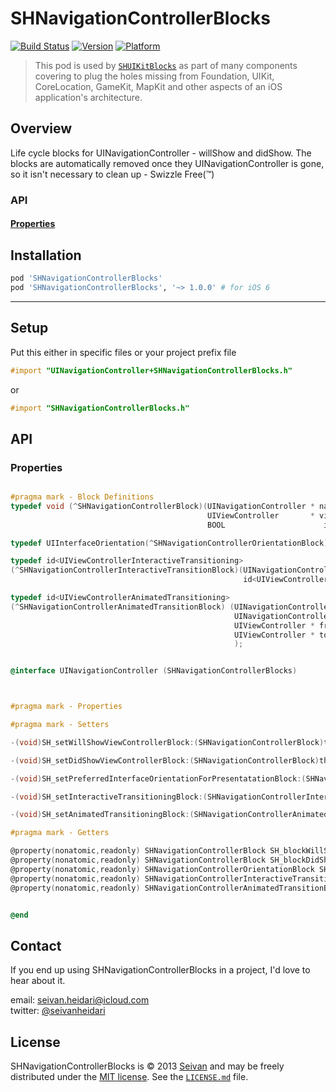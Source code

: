 SHNavigationControllerBlocks
==========
[![Build Status](https://travis-ci.org/seivan/SHNavigationControllerBlocks.png?branch=master)](https://travis-ci.org/seivan/SHNavigationControllerBlocks)
[![Version](https://cocoapod-badges.herokuapp.com/v/SHNavigationControllerBlocks/badge.png)](http://cocoadocs.org/docsets/SHNavigationControllerBlocks)
[![Platform](https://cocoapod-badges.herokuapp.com/p/SHNavigationControllerBlocks/badge.png)](http://cocoadocs.org/docsets/SHNavigationControllerBlocks)

> This pod is used by [`SHUIKitBlocks`](https://github.com/seivan/SHUIKitBlocks) as part of many components covering to plug the holes missing from Foundation, UIKit, CoreLocation, GameKit, MapKit and other aspects of an iOS application's architecture.

Overview
--------
Life cycle blocks for UINavigationController - willShow and didShow. 
The blocks are automatically removed once they UINavigationController is gone, so it isn't necessary to clean up - Swizzle Free(™)

### API

#### [Properties](https://github.com/seivan/SHNavigationControllerBlocks#properties-1)


Installation
------------

```ruby
pod 'SHNavigationControllerBlocks' 
pod 'SHNavigationControllerBlocks', '~> 1.0.0' # for iOS 6
```

***

Setup
-----

Put this either in specific files or your project prefix file

```objective-c
#import "UINavigationController+SHNavigationControllerBlocks.h"
```
or
```objective-c
#import "SHNavigationControllerBlocks.h"
```

API
-----

### Properties

```objective-c

#pragma mark - Block Definitions
typedef void (^SHNavigationControllerBlock)(UINavigationController * navigationController,
                                            UIViewController       * viewController,
                                            BOOL                      isAnimated);

typedef UIInterfaceOrientation(^SHNavigationControllerOrientationBlock)(UINavigationController * navigationController);

typedef id<UIViewControllerInteractiveTransitioning>
(^SHNavigationControllerInteractiveTransitionBlock)(UINavigationController * navigationController,
                                                    id<UIViewControllerAnimatedTransitioning> animationController);

typedef id<UIViewControllerAnimatedTransitioning>
(^SHNavigationControllerAnimatedTransitionBlock) (UINavigationController * navigationController,
                                                  UINavigationControllerOperation operation,
                                                  UIViewController * fromVC,
                                                  UIViewController * toVC
                                                  );


@interface UINavigationController (SHNavigationControllerBlocks)



#pragma mark - Properties

#pragma mark - Setters

-(void)SH_setWillShowViewControllerBlock:(SHNavigationControllerBlock)theBlock;

-(void)SH_setDidShowViewControllerBlock:(SHNavigationControllerBlock)theBlock;

-(void)SH_setPreferredInterfaceOrientationForPresentatationBlock:(SHNavigationControllerOrientationBlock)theBlock;

-(void)SH_setInteractiveTransitioningBlock:(SHNavigationControllerInteractiveTransitionBlock)theBlock;

-(void)SH_setAnimatedTransitioningBlock:(SHNavigationControllerAnimatedTransitionBlock)theBlock;

#pragma mark - Getters

@property(nonatomic,readonly) SHNavigationControllerBlock SH_blockWillShowViewController;
@property(nonatomic,readonly) SHNavigationControllerBlock SH_blockDidShowViewController;
@property(nonatomic,readonly) SHNavigationControllerOrientationBlock SH_blockInterfaceOrientationForPresentation;
@property(nonatomic,readonly) SHNavigationControllerInteractiveTransitionBlock SH_blockInteractiveTransitioning;
@property(nonatomic,readonly) SHNavigationControllerAnimatedTransitionBlock SH_blockAnimatedTransitioning;


@end
```


Contact
-------

If you end up using SHNavigationControllerBlocks in a project, I'd love to hear about it.

email: [seivan.heidari@icloud.com](mailto:seivan.heidari@icloud.com)  
twitter: [@seivanheidari](https://twitter.com/seivanheidari)

## License

SHNavigationControllerBlocks is © 2013 [Seivan](http://www.github.com/seivan) and may be freely
distributed under the [MIT license](http://opensource.org/licenses/MIT).
See the [`LICENSE.md`](https://github.com/seivan/SHNavigationControllerBlocks/blob/master/LICENSE.md) file.

